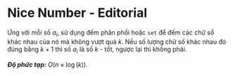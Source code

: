 # Nice Number - Editorial

Ứng với mỗi số $a_i,$ sử dụng đếm phân phối hoặc `set` để đếm các chữ số khác nhau của nó mà không vượt quá $k$. Nếu số lượng chữ số khác nhau đó đúng bằng $k + 1$ thì số $a_i$ là số $k$ - tốt, ngược lại thì không phải.

***Độ phức tạp:*** $O\big(n \times \log(k)\big)$.